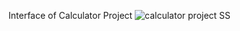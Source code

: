 Interface of Calculator Project
![calculator project SS](https://github.com/user-attachments/assets/8d153541-0a1c-4ba5-ae16-c61ce721a018)

